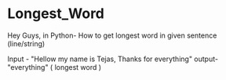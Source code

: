 # Longest_Word
Hey Guys, in Python- How to get longest word in given sentence (line/string)

Input - "Hellow my name is Tejas, Thanks for everything"
output- "everything" ( longest word )
